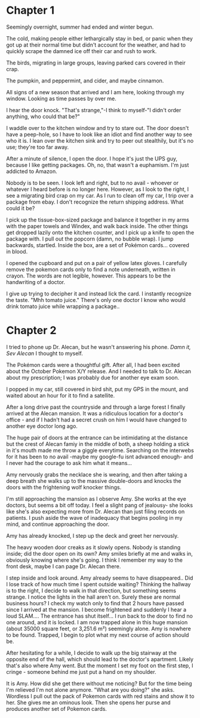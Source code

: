 # Chapter 1

Seemingly overnight, summer had ended and winter begun.  

The cold, making people either lethargically stay in bed, or panic when they got up at their normal time but didn't account for the weather, and had to quickly scrape the damned ice off their car and rush to work.

The birds, migrating in large groups, leaving parked cars covered in their crap.

The pumpkin, and peppermint, and cider, and maybe cinnamon. 

All signs of a new season that arrived and I am here, looking through my window. 
Looking as time passes by over me.

I hear the door knock. "That's strange,"-I think to myself-"I didn't order anything, who could that be?"

I waddle over to the kitchen window and try to stare out. The door doesn't have a peep-hole, so I have to look like an idiot and find another way to see who it is. I lean over the kitchen sink and try to peer out stealthily, but it's no use; they're too far away.

After a minute of silence, I open the door. I hope it's just the UPS guy, because I like getting packages. Oh, no, that wasn't a euphamism. I'm just addicted to Amazon.

Nobody is to be seen. I look left and right, but to no avail - whoever or whatever I heard before is no longer here. However, as I look to the right, I see a migrating bird crap on my car. As I run to clean off my car, I trip over a package from ebay. I don't recognize the return shipping address. What could it be?

I pick up the tissue-box-sized package and balance it together in my arms with the paper towels and Windex, and walk back inside.  The other things get dropped lazily onto the kitchen counter, and I pick up a knife to open the package with. I pull out the popcorn (damn, no bubble wrap). I jump backwards, startled. Inside the box, are a set of Pokémon cards... covered in blood.

I opened the cupboard and put on a pair of yellow latex gloves. I carefully remove the pokemon cards only to find a note underneath, written in crayon. The words are not legible, however. This appears to be the handwriting of a doctor.

I give up trying to decipher it and instead lick the card. I instantly recognize the taste. "Mhh tomato juice." There's only one doctor I know who would drink tomato juice while wrapping a package..

# Chapter 2

I tried to phone up Dr. Alecan, but he wasn't answering his phone. *Damn it, Sev Alecan* I thought to myself.

The Pokémon cards were a thoughtful gift. After all, I had been excited about the October Pokemon X/Y release. And I needed to talk to Dr. Alecan about my prescription; I was probably due for another eye exam soon.

I popped in my car, still covered in bird shit, put my GPS in the mount, and waited about an hour for it to find a satellite.

After a long drive past the countryside and through a large forest I finally arrived at the Alecan mansion. It was a ridiculous location for a doctor's office - and if I hadn't had a secret crush on him I would have changed to another eye doctor long ago.

The huge pair of doors at the entrance can be intimidating at the distance but the crest of Alecan famiy in the middle of both, a sheep holding a stick in it's mouth made me throw a giggle everytime.
Searching on the interwebs for it has been to no avail -maybe my google-fu isnt advanced enough- and I never had the courage to ask him what it means...

Amy nervously grabs the necklace she is wearing, and then after taking a deep breath she walks up to the massive double-doors and knocks the doors with the frightening wolf knocker things.

I'm still approaching the mansion as I observe Amy.  She works at the eye doctors, but seems a bit off today. I feel a slight pang of jealousy- she looks like she's also expecting more from Dr. Alecan than just filing records on patients. I push aside the wave of inadequacy that begins pooling in my mind, and continue approaching the door.

Amy has already knocked, I step up the deck and greet her nervously. 

The heavy wooden door creaks as it slowly opens. Nobody is standing inside; did the door open on its own?  Amy smiles briefly at me and walks in, obviously knowing where she's going. I think I remember my way to the front desk, maybe I can page Dr. Alecan there.

I step inside and look around. Amy already seems to have disappeared.. Did I lose track of how much time I spent outside waiting? Thinking the hallway is to the right, I decide to walk in that direction, but something seems strange.  I notice the lights in the hall aren't on. Surely these are normal business hours? I check my watch only to find that 2 hours have passed since I arrived at the mansion. I become frightened and suddenly I hear a loud SLAM.... The entrance has shut itself... I run back to the door to find no one around, and it is locked. I am now trapped alone in this huge mansion (about 35000 square feet, or 3,251.6 m²) seemingly alone. Amy is nowhere to be found. Trapped, I begin to plot what my next course of action should be.

After hesitating for a while, I decide to walk up the big stairway at the opposite end of the hall, which should lead to the doctor's apartment. Likely that's also where Amy went. But the moment I set my foot on the first step, I cringe - someone behind me just put a hand on my shoulder.

It is Amy. How did she get there without me noticing? But for the time being I'm relieved I'm not alone anymore. "What are you doing?" she asks. Wordless I pull out the pack of Pokemon cards with red stains and show it to her. She gives me an ominous look. Then she opens her purse and produces another set of Pokemon cards.



